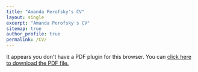 ```yaml
---
title: "Amanda Perofsky's CV"
layout: single
excerpt: "Amanda Perofsky's CV"
sitemap: true
author_profile: true
permalink: /CV/
---
```


 <object data="/assets/perofsky_cv_2025_markdown.pdf" type="application/pdf" width="100%" height="800px"> 
  <p>It appears you don't have a PDF plugin for this browser.
   You can <a href="/assets/perofsky_cv_2025_markdown.pdf">click here to
  download the PDF file.</a></p>  
 </object>